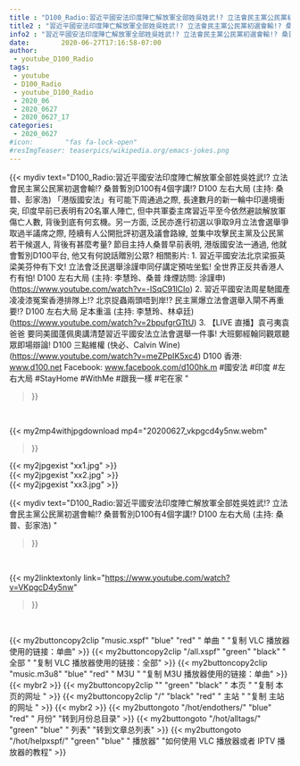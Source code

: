 ```yaml
---
title : "D100_Radio:習近平國安法印度陣亡解放軍全部姓吳姓武!? 立法會民主黨公民黨初選會輸!? 桑普暫別D100有4個字講!?  D100 左右大局 (主持: 桑普、彭家浩) "
title2 : "習近平國安法印度陣亡解放軍全部姓吳姓武!? 立法會民主黨公民黨初選會輸!? 桑普暫別D100有4個字講!?  D100 左右大局 (主持: 桑普、彭家浩) "
info2 : "習近平國安法印度陣亡解放軍全部姓吳姓武!? 立法會民主黨公民黨初選會輸!? 桑普暫別D100有4個字講!?  D100 左右大局 (主持: 桑普、彭家浩)   「港版國安法」有可能下周通過之際, 長達數月的新一輪中印邊境衝突, 印度早前已表明有20名軍人陣亡, 但中共軍委主席習近平至今依然避談解放軍傷亡人數, 背後到底有何玄機。另一方面, 泛民亦進行初選以爭取9月立法會選舉爭取過半議席之際, 陸續有人公開批評初選及議會路線, 並集中攻擊民主黨及公民黨若干候選人, 背後有甚麼考量? 節目主持人桑普早前表明, 港版國安法一通過, 他就會暫別D100平台, 他又有何說話贈別公眾?  相關影片: 1. 習近平國安法北京梁振英梁美芬仲有下文! 立法會泛民選舉涂謹申同仔講定預咗坐監! 全世界正反共香港人冇有怕!  D100 左右大局 (主持: 李慧玲、桑普  烽煙訪問: 涂謹申) (https://www.youtube.com/watch?v=-ISqC91lCIo) 2. 習近平國安法周星馳國產凌凌漆冤案香港排隊上!? 北京捉蟲兩頭唔到岸!? 民主黨爆立法會選舉入閘不再重要!?  D100 左右大局 足本重溫 (主持: 李慧玲、林卓廷) (https://www.youtube.com/watch?v=2bpufgrGTtU) 3. 【LIVE 直播】袁弓夷袁爸爸 要同美國蓬佩奧講清楚習近平國安法立法會選舉一件事! 大班鄭經翰同觀眾聽眾即場辯論!  D100 三點維權 (快必、Calvin Wine) (https://www.youtube.com/watch?v=meZPpIK5xc4)  D100 香港: www.d100.net Facebook: www.facebook.com/d100hk.m  #國安法 #印度 #左右大局 #StayHome #WithMe #跟我一樣 #宅在家 "
date:        2020-06-27T17:16:58-07:00
author:
 - youtube_D100_Radio
tags:
 - youtube
 - D100_Radio
 - youtube_D100_Radio
 - 2020_06
 - 2020_0627
 - 2020_0627_17
categories:
 - 2020_0627
#icon:        "fas fa-lock-open"
#resImgTeaser: teaserpics/wikipedia.org/emacs-jokes.png
---
```


{{< mydiv text="D100_Radio:習近平國安法印度陣亡解放軍全部姓吳姓武!? 立法會民主黨公民黨初選會輸!? 桑普暫別D100有4個字講!?  D100 左右大局 (主持: 桑普、彭家浩)   「港版國安法」有可能下周通過之際, 長達數月的新一輪中印邊境衝突, 印度早前已表明有20名軍人陣亡, 但中共軍委主席習近平至今依然避談解放軍傷亡人數, 背後到底有何玄機。另一方面, 泛民亦進行初選以爭取9月立法會選舉爭取過半議席之際, 陸續有人公開批評初選及議會路線, 並集中攻擊民主黨及公民黨若干候選人, 背後有甚麼考量? 節目主持人桑普早前表明, 港版國安法一通過, 他就會暫別D100平台, 他又有何說話贈別公眾?  相關影片: 1. 習近平國安法北京梁振英梁美芬仲有下文! 立法會泛民選舉涂謹申同仔講定預咗坐監! 全世界正反共香港人冇有怕!  D100 左右大局 (主持: 李慧玲、桑普  烽煙訪問: 涂謹申) (https://www.youtube.com/watch?v=-ISqC91lCIo) 2. 習近平國安法周星馳國產凌凌漆冤案香港排隊上!? 北京捉蟲兩頭唔到岸!? 民主黨爆立法會選舉入閘不再重要!?  D100 左右大局 足本重溫 (主持: 李慧玲、林卓廷) (https://www.youtube.com/watch?v=2bpufgrGTtU) 3. 【LIVE 直播】袁弓夷袁爸爸 要同美國蓬佩奧講清楚習近平國安法立法會選舉一件事! 大班鄭經翰同觀眾聽眾即場辯論!  D100 三點維權 (快必、Calvin Wine) (https://www.youtube.com/watch?v=meZPpIK5xc4)  D100 香港: www.d100.net Facebook: www.facebook.com/d100hk.m  #國安法 #印度 #左右大局 #StayHome #WithMe #跟我一樣 #宅在家 "
>}}
<br>


{{< my2mp4withjpgdownload mp4="20200627_vkpgcd4y5nw.webm"
>}}

{{< my2jpgexist "xx1.jpg" >}}<br>
{{< my2jpgexist "xx2.jpg" >}}<br>
{{< my2jpgexist "xx3.jpg" >}}<br>



{{< mydiv text="D100_Radio:習近平國安法印度陣亡解放軍全部姓吳姓武!? 立法會民主黨公民黨初選會輸!? 桑普暫別D100有4個字講!?  D100 左右大局 (主持: 桑普、彭家浩) "
>}}
<br>

{{< my2linktextonly link="https://www.youtube.com/watch?v=VKpgcD4y5nw"
>}}


<br>

{{< my2buttoncopy2clip "music.xspf"        "blue"   "red"    " 单曲 "  "复制 VLC 播放器使用的链接：单曲" >}} {{< my2buttoncopy2clip "/all.xspf"         "green"  "black"  " 全部 "  "复制 VLC 播放器使用的链接：全部" >}} {{< my2buttoncopy2clip "music.m3u8"        "blue"   "red"    " M3U  "    "复制 M3U 播放器使用的链接：单曲" >}} {{< mybr2 >}} {{< my2buttoncopy2clip ""                  "green"  "black"  " 本页 "    "复制 本页的网址 " >}} {{< my2buttoncopy2clip "/"                 "black"  "red"    " 主站 "    "复制 主站的网址 " >}} {{< mybr2 >}} {{< my2buttongoto      "/hot/endothers/"   "blue"   "red"    " 月份"   "转到月份总目录" >}} {{< my2buttongoto      "/hot/alltags/"     "green"  "blue"   " 列表"   "转到文章总列表" >}} {{< my2buttongoto      "/hot/helpxspf/"    "green"  "blue"   " 播放器" "如何使用 VLC 播放器或者 IPTV 播放器的教程" >}} 
